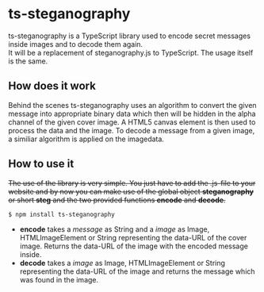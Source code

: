 # ts-steganography

ts-steganography is a TypeScript library used to encode secret messages inside images and to decode them again.  
It will be a replacement of steganography.js to TypeScript. The usage itself is the same.

## How does it work

Behind the scenes ts-steganography uses an algorithm to convert the given message into appropriate binary data which then will be hidden in the alpha channel of the given cover image. A HTML5 canvas element is then used to process the data and the image.
To decode a message from a given image, a similiar algorithm is applied on the imagedata.

## How to use it

~~The use of the library is very simple. You just have to add the .js-file to your website and by now you can make use of the global object **steganography** or short **steg** and the two provided functions **encode** and **decode**.~~

```shell
$ npm install ts-steganography
```

- **encode** takes a _message_ as String and a _image_ as Image, HTMLImageElement or String representing the data-URL of the cover image. Returns the data-URL of the image with the encoded message inside.
- **decode** takes a _image_ as Image, HTMLImageElement or String representing the data-URL of the image and returns the message which was found in the image.
